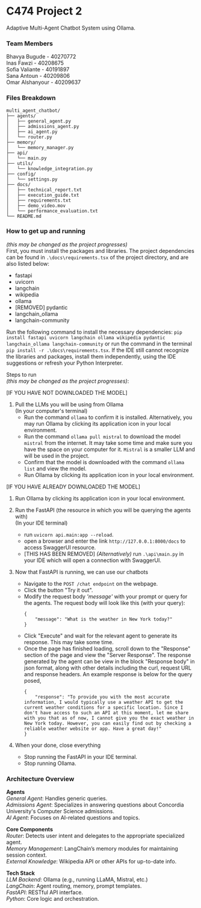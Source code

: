 # C474 Project 2
Adaptive Multi-Agent Chatbot System using Ollama.

### Team Members
Bhavya Bugude - 40270772
<br> Inas Fawzi - 40208675
<br> Sofia Valiante - 40191897
<br> Sana Antoun - 40209806
<br> Omar Alshanyour - 40209637 

### Files Breakdown
```
multi_agent_chatbot/
├── agents/
│   ├── general_agent.py
│   ├── admissions_agent.py
│   ├── ai_agent.py
│   └── router.py
├── memory/
│   └── memory_manager.py
├── api/
│   └── main.py
├── utils/
│   └── knowledge_integration.py
├── config/
│   └── settings.py
├── docs/
│   ├── technical_report.txt
│   ├── execution_guide.txt
│   ├── requirements.txt
│   ├── demo_video.mov
│   └── performance_evaluation.txt
└── README.md
```

### How to get up and running

_(this may be changed as the project progresses)_ 
<br> First, you must install the packages and libraries. The project dependencies can be found in `.\docs\requirements.tsx` of the project directory, and are also listed below:
- fastapi
- uvicorn
- langchain
- wikipedia
- ollama
- [REMOVED] pydantic
- langchain_ollama
- langchain-community

Run the following command to install the necessary dependencies:
    `pip install fastapi uvicorn langchain ollama wikipedia pydantic langchain_ollama langchain-community`
or run the command in the terminal
    `pip install -r .\docs\requirements.tsx`. 
If the IDE still cannot recognize the libraries and packages, install them independently, using the IDE suggestions or refresh your Python Interpreter.


Steps to run 
<br> _(this may be changed as the project progresses)_:

[IF YOU HAVE NOT DOWNLOADED THE MODEL]
1. Pull the LLMs you will be using from Ollama
    <br> (In your computer's terminal)
    - Run the command `ollama` to confirm it is installed. Alternatively, you may run Ollama
      by clicking its application icon in your local environment.
    - Run the command `ollama pull mistral` to download the model `mistral` from the internet. It may take some time and make sure you have the space on your computer for it. `Mistral` is a smaller LLM and will be used in the project. 
    - Confirm that the model is downloaded with the command `ollama list` and view the model.
    - Run Ollama by clicking its application icon in your local environment.

[IF YOU HAVE ALREADY DOWNLOADED THE MODEL]
1. Run Ollama by clicking its application icon in your local environment.

2. Run the FastAPI (the resource in which you will be querying the agents with)
    <br> (In your IDE terminal)
    - run `uvicorn api.main:app --reload`.
    - open a browser and enter the link `http://127.0.0.1:8000/docs` to access SwaggerUI resource.
    - [THIS HAS BEEN REMOVED] _(Alternatively)_ run `.\api\main.py` in your IDE which will open a connection with SwaggerUI.

3. Now that FastAPI is running, we can use our chatbots
    - Navigate to the `POST /chat endpoint` on the webpage.
    - Click the button "Try it out".
    - Modify the request body _'message'_ with your prompt or query for the agents. The request body will look like this (with your query):
        ```
        {
            "message": "What is the weather in New York today?"
        }
        ```
    - Click "Execute" and wait for the relevant agent to generate its response. This may take some time. 
    - Once the page has finished loading, scroll down to the "Response" section of the page and view the "Server Response".
      The response generated by the agent can be view in the block "Response body" in json format,
      along with other details including the curl, request URL and response headers. An example response is below for the query posed,
        ```
        {
            "response": "To provide you with the most accurate information, I would typically use a weather API to get the current weather conditions for a specific location. Since I don't have access to such an API at this moment, let me share with you that as of now, I cannot give you the exact weather in New York today. However, you can easily find out by checking a reliable weather website or app. Have a great day!"
        }
        ```

4. When your done, close everything
    - Stop running the FastAPI in your IDE terminal.
    - Stop running Ollama.


### Architecture Overview

**Agents**
<br> _General Agent_: Handles generic queries.
<br> _Admissions Agent_: Specializes in answering questions about Concordia University's Computer Science admissions.
<br> _AI Agent_: Focuses on AI-related questions and topics.

**Core Components**
<br> _Router_: Detects user intent and delegates to the appropriate specialized agent.
<br> _Memory Management_: LangChain’s memory modules for maintaining session context.
<br> _External Knowledge_: Wikipedia API or other APIs for up-to-date info.

**Tech Stack**
<br> _LLM Backend_: Ollama (e.g., running LLaMA, Mistral, etc.)
<br> _LangChain_: Agent routing, memory, prompt templates.
<br> _FastAPI_: RESTful API interface.
<br> _Python_: Core logic and orchestration.
